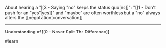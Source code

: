 About hearing a "[[3 - Saying "no" keeps the status quo|no]]": "[[1 - Don't push for an "yes"|yes]]" and "maybe" are often worthless but a "no" always alters the [[negotiation|conversation]]

---

Understanding of [[0 - Never Split The Difference]]

#learn
